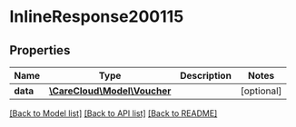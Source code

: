 # InlineResponse200115

## Properties
Name | Type | Description | Notes
------------ | ------------- | ------------- | -------------
**data** | [**\CareCloud\Model\Voucher**](Voucher.md) |  | [optional] 

[[Back to Model list]](../../README.md#documentation-for-models) [[Back to API list]](../../README.md#documentation-for-api-endpoints) [[Back to README]](../../README.md)

